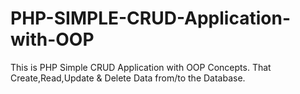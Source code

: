 # PHP-SIMPLE-CRUD-Application-with-OOP
This is PHP Simple CRUD Application with OOP Concepts.
That Create,Read,Update & Delete Data from/to the Database.
